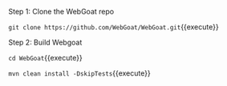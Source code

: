 
Step 1: Clone the WebGoat repo

`git clone https://github.com/WebGoat/WebGoat.git`{{execute}}

Step 2: Build Webgoat

`cd WebGoat`{{execute}}

`mvn clean install -DskipTests`{{execute}}

